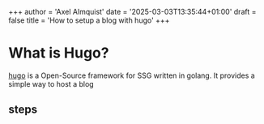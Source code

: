+++
author = 'Axel Almquist'
date = '2025-03-03T13:35:44+01:00'
draft = false
title = 'How to setup a blog with hugo'
+++

# What is Hugo?

[hugo](https://gohugo.io/) is a Open-Source framework for SSG written in golang. It provides a simple way to host a blog

## steps
